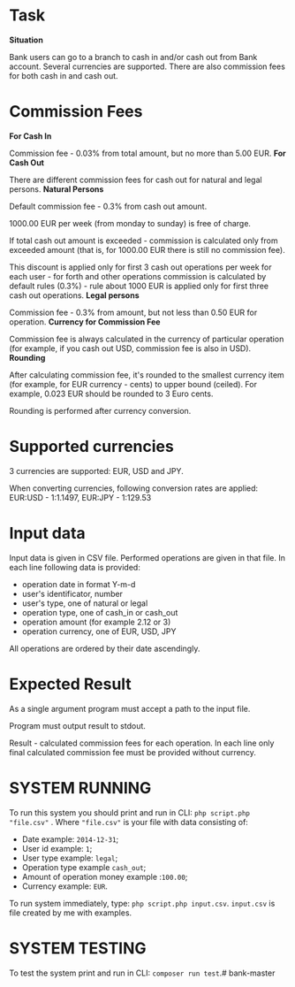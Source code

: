 # Task
 **Situation**

Bank users can go to a branch to cash in and/or cash out from Bank account. Several currencies are supported. There are also commission fees for both cash in and cash out.
# Commission Fees
**For Cash In**

Commission fee - 0.03% from total amount, but no more than 5.00 EUR.
**For Cash Out**

There are different commission fees for cash out for natural and legal persons.
**Natural Persons**

Default commission fee - 0.3% from cash out amount.

1000.00 EUR per week (from monday to sunday) is free of charge.

If total cash out amount is exceeded - commission is calculated only from exceeded amount (that is, for 1000.00 EUR there is still no commission fee).

This discount is applied only for first 3 cash out operations per week for each user - for forth and other operations commission is calculated by default rules (0.3%) - rule about 1000 EUR is applied only for first three cash out operations.
**Legal persons**

Commission fee - 0.3% from amount, but not less than 0.50 EUR for operation.
**Currency for Commission Fee**

Commission fee is always calculated in the currency of particular operation (for example, if you cash out USD, commission fee is also in USD).
**Rounding**

After calculating commission fee, it's rounded to the smallest currency item (for example, for EUR currency - cents) to upper bound (ceiled). For example, 0.023 EUR should be rounded to 3 Euro cents.

Rounding is performed after currency conversion.
# Supported currencies

3 currencies are supported: EUR, USD and JPY.

When converting currencies, following conversion rates are applied: EUR:USD - 1:1.1497, EUR:JPY - 1:129.53
# Input data

Input data is given in CSV file. Performed operations are given in that file. In each line following data is provided:

   - operation date in format Y-m-d
   - user's identificator, number
   - user's type, one of natural or legal
   -  operation type, one of cash_in or cash_out
   -  operation amount (for example 2.12 or 3)
   -  operation currency, one of EUR, USD, JPY

All operations are ordered by their date ascendingly.
# Expected Result

As a single argument program must accept a path to the input file.

Program must output result to stdout.

Result - calculated commission fees for each operation. In each line only final calculated commission fee must be provided without currency.

# SYSTEM RUNNING

To run this system you should print and run in CLI:
`php script.php "file.csv"` . Where `"file.csv"` is
your file with data consisting of:
- Date example: `2014-12-31`;
- User id example: `1`;
- User type example: `legal`;
- Operation type example `cash_out`;
- Amount of operation money example :`100.00`;
- Currency example: `EUR`.

To run system immediately, type: `php script.php input.csv`. `input.csv` is file created by me with examples.

# SYSTEM TESTING

To test the system print and run in CLI:
`composer run test`.# bank-master
